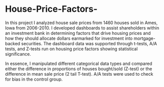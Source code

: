 # House-Price-Factors-

In this project I analyzed house sale prices from 1460 houses sold in Ames, Iowa from 2006-2010. I developed dashboards to assist shareholders within an investment bank in determining factors that drive housing prices and how they should allocate dollars earmarked for investment into mortgage-backed securities. The dashboard data was supported through t-tests, A/A tests, and Z-tests run on housing price factors showing statistical significance.

In essence, I manipulated different categorical data types and compared either the difference in proportions of houses bought/sold (Z-test) or the difference in mean sale price (2 tail T-test). A/A tests were used to check for bias in the control group. 

